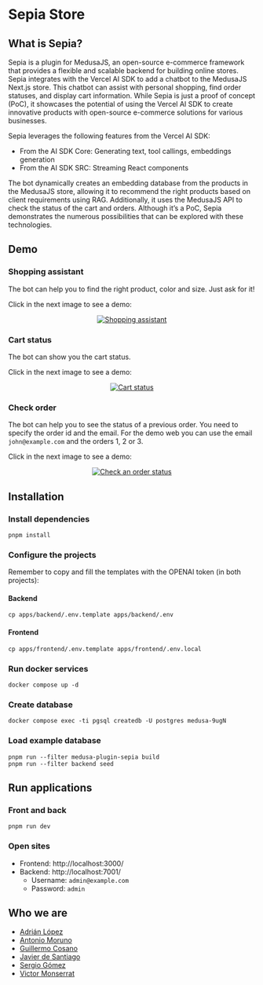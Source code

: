 # Sepia Store

## What is Sepia?

Sepia is a plugin for MedusaJS, an open-source e-commerce framework that provides a flexible and scalable backend for building online stores. Sepia integrates with the Vercel AI SDK to add a chatbot to the MedusaJS Next.js store. This chatbot can assist with personal shopping, find order statuses, and display cart information. While Sepia is just a proof of concept (PoC), it showcases the potential of using the Vercel AI SDK to create innovative products with open-source e-commerce solutions for various businesses.

Sepia leverages the following features from the Vercel AI SDK:

*	From the AI SDK Core: Generating text, tool callings, embeddings generation
* From the AI SDK SRC: Streaming React components

The bot dynamically creates an embedding database from the products in the MedusaJS store, allowing it to recommend the right products based on client requirements using RAG. Additionally, it uses the MedusaJS API to check the status of the cart and orders. Although it’s a PoC, Sepia demonstrates the numerous possibilities that can be explored with these technologies.

## Demo

### Shopping assistant

The bot can help you to find the right product, color and size. Just ask for it!

Click in the next image to see a demo:

<div align="center">

[![Shopping assistant](https://img.youtube.com/vi/LFEo_UOD3dg/0.jpg)](https://www.youtube.com/watch?v=LFEo_UOD3dg)

</div>

### Cart status

The bot can show you the cart status.

Click in the next image to see a demo:

<div align="center">

[![Cart status](https://img.youtube.com/vi/-ntKVHR39H8/0.jpg)](https://www.youtube.com/watch?v=-ntKVHR39H8)

</div>


### Check order 

The bot can help you to see the status of a previous order. You need to specify the order id and the email. For the demo web you can use the email `john@example.com` and the orders 1, 2 or 3. 

Click in the next image to see a demo:

<div align="center">

[![Check an order status](https://img.youtube.com/vi/Cg9DeOO7rPk/0.jpg)](https://www.youtube.com/watch?v=Cg9DeOO7rPk)

</div>


## Installation

### Install dependencies

```
pnpm install
```

### Configure the projects

Remember to copy and fill the templates with the OPENAI token (in both projects):

#### Backend

```
cp apps/backend/.env.template apps/backend/.env
```

#### Frontend

```
cp apps/frontend/.env.template apps/frontend/.env.local
```

### Run docker services

```
docker compose up -d
```

### Create database

```
docker compose exec -ti pgsql createdb -U postgres medusa-9ugN
```

### Load example database

```
pnpm run --filter medusa-plugin-sepia build
pnpm run --filter backend seed
```

## Run applications

### Front and back

```
pnpm run dev
```

### Open sites

- Frontend: http://localhost:3000/
- Backend: http://localhost:7001/
  - Username: `admin@example.com`
  - Password: `admin`


## Who we are

* [Adrián López](https://github.com/AdrianLopezGue)
* [Antonio Moruno](https://github.com/moruno21)
* [Guillermo Cosano](https://github.com/guillecg98)
* [Javier de Santiago](https://github.com/jdes01)
* [Sergio Gómez](https://github.com/sgomez)
* [Victor Monserrat](https://github.com/victormonserrat/)
